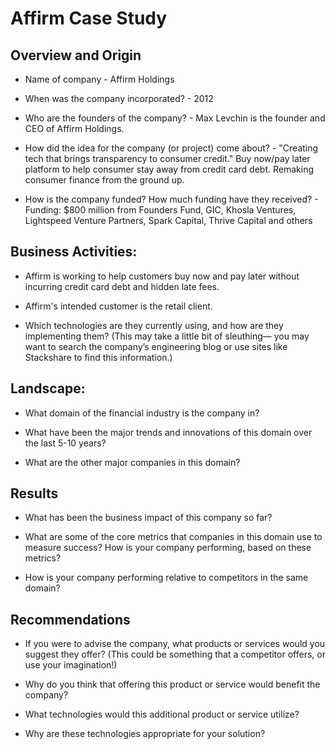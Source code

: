 # Affirm Case Study

## Overview and Origin

* Name of company - Affirm Holdings

* When was the company incorporated? - 2012 

* Who are the founders of the company? - Max Levchin is the founder and CEO of Affirm Holdings. 

* How did the idea for the company (or project) come about? - "Creating tech that brings transparency to consumer credit." Buy now/pay later platform to help consumer stay away from credit card debt. Remaking consumer finance from the ground up.

* How is the company funded? How much funding have they received? - Funding: $800 million from Founders Fund, GIC, Khosla Ventures, Lightspeed Venture Partners, Spark Capital, Thrive Capital and others


## Business Activities:

* Affirm is working to help customers buy now and pay later without incurring credit card debt and hidden late fees.

* Affirm's intended customer is the retail client.

* Which technologies are they currently using, and how are they implementing them? (This may take a little bit of sleuthing–– you may want to search the company’s engineering blog or use sites like Stackshare to find this information.)


## Landscape:

* What domain of the financial industry is the company in?

* What have been the major trends and innovations of this domain over the last 5-10 years?

* What are the other major companies in this domain?


## Results

* What has been the business impact of this company so far?

* What are some of the core metrics that companies in this domain use to measure success? How is your company performing, based on these metrics?

* How is your company performing relative to competitors in the same domain?


## Recommendations

* If you were to advise the company, what products or services would you suggest they offer? (This could be something that a competitor offers, or use your imagination!)

* Why do you think that offering this product or service would benefit the company?

* What technologies would this additional product or service utilize?

* Why are these technologies appropriate for your solution?

